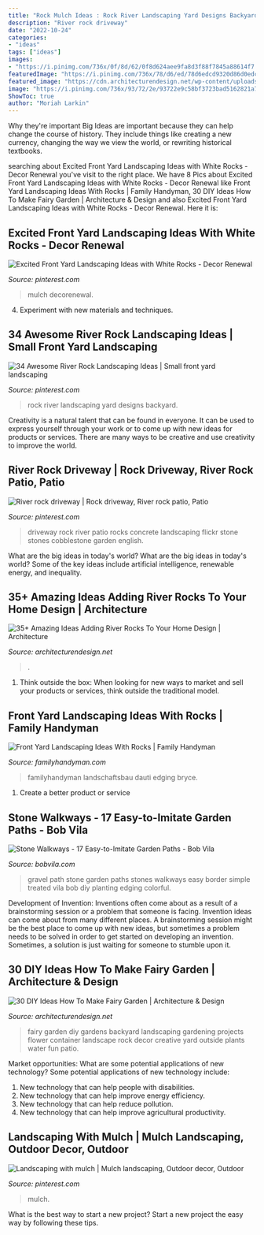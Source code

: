 ```yaml
---
title: "Rock Mulch Ideas : Rock River Landscaping Yard Designs Backyard"
description: "River rock driveway"
date: "2022-10-24"
categories:
- "ideas"
tags: ["ideas"]
images:
- "https://i.pinimg.com/736x/0f/8d/62/0f8d624aee9fa8d3f88f7845a88614f7.jpg"
featuredImage: "https://i.pinimg.com/736x/78/d6/ed/78d6edcd9320d86d0edc309a5786ac46--mulches-landscaping.jpg"
featured_image: "https://cdn.architecturendesign.net/wp-content/uploads/2015/06/AD-Add-River-Rocks-To-Home-11.jpg"
image: "https://i.pinimg.com/736x/93/72/2e/93722e9c58bf3723bad5162821a72f1a--river-rocks-empire-state-building.jpg"
ShowToc: true
author: "Moriah Larkin"
---
```



Why they're important
Big Ideas are important because they can help change the course of history. They include things like creating a new currency, changing the way we view the world, or rewriting historical textbooks.

	

		
searching about Excited Front Yard Landscaping Ideas with White Rocks - Decor Renewal you've visit to the right place. We have 8 Pics about Excited Front Yard Landscaping Ideas with White Rocks - Decor Renewal like Front Yard Landscaping Ideas With Rocks | Family Handyman, 30 DIY Ideas How To Make Fairy Garden | Architecture &amp; Design and also Excited Front Yard Landscaping Ideas with White Rocks - Decor Renewal. Here it is:
		
    
## Excited Front Yard Landscaping Ideas With White Rocks - Decor Renewal

<img loading=lazy src="https://i.pinimg.com/736x/db/bc/47/dbbc4780dfccc9be80fcb71ffc19b811.jpg" onerror="this.onerror=null;this.src='https://tse3.mm.bing.net/th?id=OIP.Nbe03OjZA9Lylbc2UBs2AQHaE6&amp;pid=15.1';" alt="Excited Front Yard Landscaping Ideas with White Rocks - Decor Renewal">

_Source: pinterest.com_

>mulch decorenewal. 

	

4. Experiment with new materials and techniques.

    
## 34 Awesome River Rock Landscaping Ideas | Small Front Yard Landscaping

<img loading=lazy src="https://i.pinimg.com/736x/0f/8d/62/0f8d624aee9fa8d3f88f7845a88614f7.jpg" onerror="this.onerror=null;this.src='https://tse2.mm.bing.net/th?id=OIP._RR-8UFtrHLGXlHy_bNVrQHaOA&amp;pid=15.1';" alt="34 Awesome River Rock Landscaping Ideas | Small front yard landscaping">

_Source: pinterest.com_

>rock river landscaping yard designs backyard. 

	

Creativity is a natural talent that can be found in everyone. It can be used to express yourself through your work or to come up with new ideas for products or services. There are many ways to be creative and use creativity to improve the world.

    
## River Rock Driveway | Rock Driveway, River Rock Patio, Patio

<img loading=lazy src="https://i.pinimg.com/736x/93/72/2e/93722e9c58bf3723bad5162821a72f1a--river-rocks-empire-state-building.jpg" onerror="this.onerror=null;this.src='https://tse2.mm.bing.net/th?id=OIP.LjDvujIymnoaGl805x0QbgHaFj&amp;pid=15.1';" alt="River rock driveway | Rock driveway, River rock patio, Patio">

_Source: pinterest.com_

>driveway rock river patio rocks concrete landscaping flickr stone stones cobblestone garden english. 

	

What are the big ideas in today's world?
What are the big ideas in today's world? 
Some of the key ideas include artificial intelligence, renewable energy, and inequality.

    
## 35+ Amazing Ideas Adding River Rocks To Your Home Design | Architecture

<img loading=lazy src="https://cdn.architecturendesign.net/wp-content/uploads/2015/06/AD-Add-River-Rocks-To-Home-11.jpg" onerror="this.onerror=null;this.src='https://tse2.mm.bing.net/th?id=OIP.zNUFlzA7H2TjP0mNPsOXOAHaLG&amp;pid=15.1';" alt="35+ Amazing Ideas Adding River Rocks To Your Home Design | Architecture">

_Source: architecturendesign.net_

>. 

	

1. Think outside the box: When looking for new ways to market and sell your products or services, think outside the traditional model.

    
## Front Yard Landscaping Ideas With Rocks | Family Handyman

<img loading=lazy src="https://www.familyhandyman.com/wp-content/uploads/2019/05/shutterstock_663736846-stones.jpg?resize=1024" onerror="this.onerror=null;this.src='https://tse3.mm.bing.net/th?id=OIP.0wUpkcYp-KJiFw7CExG-HgHaHa&amp;pid=15.1';" alt="Front Yard Landscaping Ideas With Rocks | Family Handyman">

_Source: familyhandyman.com_

>familyhandyman landschaftsbau dauti edging bryce. 

	

1. Create a better product or service 

    
## Stone Walkways - 17 Easy-to-Imitate Garden Paths - Bob Vila

<img loading=lazy src="https://empire-s3-production.bobvila.com/slides/966/original/gravel_path.jpg?1588292304" onerror="this.onerror=null;this.src='https://tse2.mm.bing.net/th?id=OIP.zQPJDPnlKBw7KsnXGD24ZQHaFX&amp;pid=15.1';" alt="Stone Walkways - 17 Easy-to-Imitate Garden Paths - Bob Vila">

_Source: bobvila.com_

>gravel path stone garden paths stones walkways easy border simple treated vila bob diy planting edging colorful. 

	

Development of Invention: Inventions often come about as a result of a brainstorming session or a problem that someone is facing.
Invention ideas can come about from many different places. A brainstorming session might be the best place to come up with new ideas, but sometimes a problem needs to be solved in order to get started on developing an invention. Sometimes, a solution is just waiting for someone to stumble upon it.

    
## 30 DIY Ideas How To Make Fairy Garden | Architecture &amp; Design

<img loading=lazy src="http://cdn.architecturendesign.net/wp-content/uploads/2015/12/AD-DIY-Ideas-How-To-Make-Fairy-Garden-19.png" onerror="this.onerror=null;this.src='https://tse1.mm.bing.net/th?id=OIP.frF_FDonHlt1AnEiAc7tMgHaJ9&amp;pid=15.1';" alt="30 DIY Ideas How To Make Fairy Garden | Architecture &amp; Design">

_Source: architecturendesign.net_

>fairy garden diy gardens backyard landscaping gardening projects flower container landscape rock decor creative yard outside plants water fun patio. 

	

Market opportunities: What are some potential applications of new technology?
Some potential applications of new technology include: 
1. New technology that can help people with disabilities. 
2. New technology that can help improve energy efficiency. 
3. New technology that can help reduce pollution. 
4. New technology that can help improve agricultural productivity.

    
## Landscaping With Mulch | Mulch Landscaping, Outdoor Decor, Outdoor

<img loading=lazy src="https://i.pinimg.com/736x/78/d6/ed/78d6edcd9320d86d0edc309a5786ac46--mulches-landscaping.jpg" onerror="this.onerror=null;this.src='https://tse4.mm.bing.net/th?id=OIP.IjRaNMZaM87RueJpsABbfQHaJ3&amp;pid=15.1';" alt="Landscaping with mulch | Mulch landscaping, Outdoor decor, Outdoor">

_Source: pinterest.com_

>mulch. 

	

What is the best way to start a new project?
Start a new project the easy way by following these tips.

